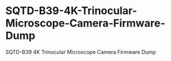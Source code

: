 # SQTD-B39-4K-Trinocular-Microscope-Camera-Firmware-Dump
SQTD-B39 4K Trinocular Microscope Camera Firmware Dump
